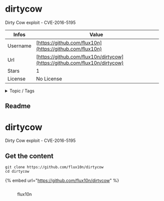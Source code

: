 # dirtycow

Dirty Cow exploit - CVE-2016-5195

| Infos    | Value                                                              |
| -------- | -------------------------------------------------------------------|
| Username | [https://github.com/flux10n](https://github.com/flux10n) |
| Url      | [https://github.com/flux10n/dirtycow](https://github.com/flux10n/dirtycow)                                               |
| Stars    | 1                                                          |
| License  | No License                                                        |

<details>

<summary>Topic / Tags</summary>

* dirtycow

</details>

## Readme

# dirtycow
Dirty Cow exploit - CVE-2016-5195




## Get the content

```
git clone https://github.com/flux10n/dirtycow
cd dirtycow
```

{% embed url="https://github.com/flux10n/dirtycow" %}

<figure><img src="https://avatars.githubusercontent.com/u/98892565?v=4" alt=""><figcaption><p>flux10n</p></figcaption></figure>
